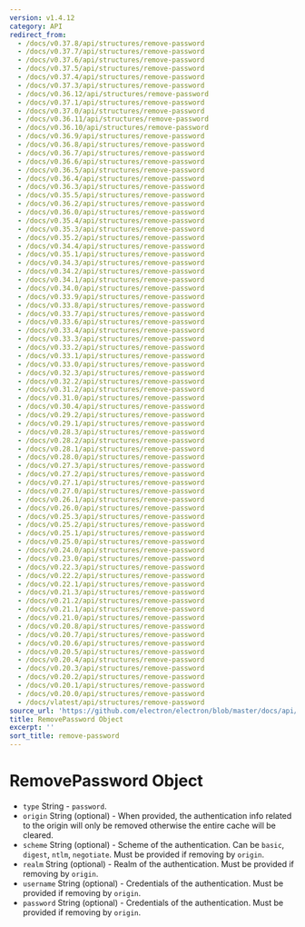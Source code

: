```yaml
---
version: v1.4.12
category: API
redirect_from:
  - /docs/v0.37.8/api/structures/remove-password
  - /docs/v0.37.7/api/structures/remove-password
  - /docs/v0.37.6/api/structures/remove-password
  - /docs/v0.37.5/api/structures/remove-password
  - /docs/v0.37.4/api/structures/remove-password
  - /docs/v0.37.3/api/structures/remove-password
  - /docs/v0.36.12/api/structures/remove-password
  - /docs/v0.37.1/api/structures/remove-password
  - /docs/v0.37.0/api/structures/remove-password
  - /docs/v0.36.11/api/structures/remove-password
  - /docs/v0.36.10/api/structures/remove-password
  - /docs/v0.36.9/api/structures/remove-password
  - /docs/v0.36.8/api/structures/remove-password
  - /docs/v0.36.7/api/structures/remove-password
  - /docs/v0.36.6/api/structures/remove-password
  - /docs/v0.36.5/api/structures/remove-password
  - /docs/v0.36.4/api/structures/remove-password
  - /docs/v0.36.3/api/structures/remove-password
  - /docs/v0.35.5/api/structures/remove-password
  - /docs/v0.36.2/api/structures/remove-password
  - /docs/v0.36.0/api/structures/remove-password
  - /docs/v0.35.4/api/structures/remove-password
  - /docs/v0.35.3/api/structures/remove-password
  - /docs/v0.35.2/api/structures/remove-password
  - /docs/v0.34.4/api/structures/remove-password
  - /docs/v0.35.1/api/structures/remove-password
  - /docs/v0.34.3/api/structures/remove-password
  - /docs/v0.34.2/api/structures/remove-password
  - /docs/v0.34.1/api/structures/remove-password
  - /docs/v0.34.0/api/structures/remove-password
  - /docs/v0.33.9/api/structures/remove-password
  - /docs/v0.33.8/api/structures/remove-password
  - /docs/v0.33.7/api/structures/remove-password
  - /docs/v0.33.6/api/structures/remove-password
  - /docs/v0.33.4/api/structures/remove-password
  - /docs/v0.33.3/api/structures/remove-password
  - /docs/v0.33.2/api/structures/remove-password
  - /docs/v0.33.1/api/structures/remove-password
  - /docs/v0.33.0/api/structures/remove-password
  - /docs/v0.32.3/api/structures/remove-password
  - /docs/v0.32.2/api/structures/remove-password
  - /docs/v0.31.2/api/structures/remove-password
  - /docs/v0.31.0/api/structures/remove-password
  - /docs/v0.30.4/api/structures/remove-password
  - /docs/v0.29.2/api/structures/remove-password
  - /docs/v0.29.1/api/structures/remove-password
  - /docs/v0.28.3/api/structures/remove-password
  - /docs/v0.28.2/api/structures/remove-password
  - /docs/v0.28.1/api/structures/remove-password
  - /docs/v0.28.0/api/structures/remove-password
  - /docs/v0.27.3/api/structures/remove-password
  - /docs/v0.27.2/api/structures/remove-password
  - /docs/v0.27.1/api/structures/remove-password
  - /docs/v0.27.0/api/structures/remove-password
  - /docs/v0.26.1/api/structures/remove-password
  - /docs/v0.26.0/api/structures/remove-password
  - /docs/v0.25.3/api/structures/remove-password
  - /docs/v0.25.2/api/structures/remove-password
  - /docs/v0.25.1/api/structures/remove-password
  - /docs/v0.25.0/api/structures/remove-password
  - /docs/v0.24.0/api/structures/remove-password
  - /docs/v0.23.0/api/structures/remove-password
  - /docs/v0.22.3/api/structures/remove-password
  - /docs/v0.22.2/api/structures/remove-password
  - /docs/v0.22.1/api/structures/remove-password
  - /docs/v0.21.3/api/structures/remove-password
  - /docs/v0.21.2/api/structures/remove-password
  - /docs/v0.21.1/api/structures/remove-password
  - /docs/v0.21.0/api/structures/remove-password
  - /docs/v0.20.8/api/structures/remove-password
  - /docs/v0.20.7/api/structures/remove-password
  - /docs/v0.20.6/api/structures/remove-password
  - /docs/v0.20.5/api/structures/remove-password
  - /docs/v0.20.4/api/structures/remove-password
  - /docs/v0.20.3/api/structures/remove-password
  - /docs/v0.20.2/api/structures/remove-password
  - /docs/v0.20.1/api/structures/remove-password
  - /docs/v0.20.0/api/structures/remove-password
  - /docs/vlatest/api/structures/remove-password
source_url: 'https://github.com/electron/electron/blob/master/docs/api/structures/remove-password.md'
title: RemovePassword Object
excerpt: ''
sort_title: remove-password
---
```

# RemovePassword Object

*   `type` String - `password`.
*   `origin` String (optional) - When provided, the authentication info related to the origin will only be removed otherwise the entire cache will be cleared.
*   `scheme` String (optional) - Scheme of the authentication. Can be `basic`, `digest`, `ntlm`, `negotiate`. Must be provided if removing by `origin`.
*   `realm` String (optional) - Realm of the authentication. Must be provided if removing by `origin`.
*   `username` String (optional) - Credentials of the authentication. Must be provided if removing by `origin`.
*   `password` String (optional) - Credentials of the authentication. Must be provided if removing by `origin`.
